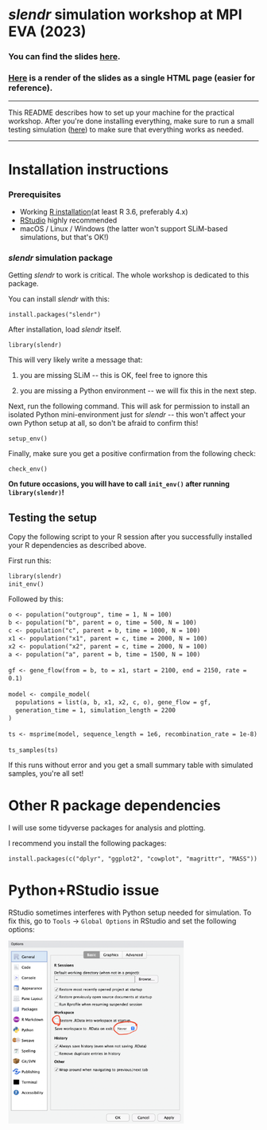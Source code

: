 # *slendr* simulation workshop at MPI EVA (2023)

### You can find the slides [here](https://quartopub.com/sites/979368fd-4892-4010-8a6d-a3bf8563ac99).

### [Here](https://quartopub.com/sites/99c8c3a2-8c9e-40ea-851f-c467e8759ba8) is a render of the slides as a single HTML page (easier for reference).

------------------------------------------------------------------------

This README describes how to set up your machine for the practical workshop. After you're done installing everything, make sure to run a small testing simulation ([here](#testing-the-setup)) to make sure that everything works as needed.

------------------------------------------------------------------------

# Installation instructions

### Prerequisites

-   Working [R installation](https://cloud.r-project.org)(at least R 3.6, preferably 4.x)
-   [RStudio](https://www.rstudio.com/products/rstudio/download/) highly recommended
-   macOS / Linux / Windows (the latter won't support SLiM-based simulations, but that's OK!)

### *slendr* simulation package

Getting *slendr* to work is critical. The whole workshop is dedicated to this package.

You can install *slendr* with this:

    install.packages("slendr")

After installation, load *slendr* itself.

    library(slendr)

This will very likely write a message that:

1.  you are missing SLiM -- this is OK, feel free to ignore this

2.  you are missing a Python environment -- we will fix this in the next step.

Next, run the following command. This will ask for permission to install an isolated Python mini-environment just for *slendr* -- this won't affect your own Python setup at all, so don't be afraid to confirm this!

    setup_env()

Finally, make sure you get a positive confirmation from the following check:

    check_env()

**On future occasions, you will have to call `init_env()` after running `library(slendr)`!**

## Testing the setup

Copy the following script to your R session after you successfully installed your R dependencies as described above.

First run this:

    library(slendr)
    init_env()

Followed by this:

    o <- population("outgroup", time = 1, N = 100)
    b <- population("b", parent = o, time = 500, N = 100)
    c <- population("c", parent = b, time = 1000, N = 100)
    x1 <- population("x1", parent = c, time = 2000, N = 100)
    x2 <- population("x2", parent = c, time = 2000, N = 100)
    a <- population("a", parent = b, time = 1500, N = 100)

    gf <- gene_flow(from = b, to = x1, start = 2100, end = 2150, rate = 0.1)

    model <- compile_model(
      populations = list(a, b, x1, x2, c, o), gene_flow = gf,
      generation_time = 1, simulation_length = 2200
    )

    ts <- msprime(model, sequence_length = 1e6, recombination_rate = 1e-8)

    ts_samples(ts)

If this runs without error and you get a small summary table with simulated samples, you're all set!

# Other R package dependencies

I will use some tidyverse packages for analysis and plotting.

I recommend you install the following packages:

    install.packages(c("dplyr", "ggplot2", "cowplot", "magrittr", "MASS"))

# Python+RStudio issue

RStudio sometimes interferes with Python setup needed for simulation. To fix this, go to `Tools` -\> `Global Options` in RStudio and set the following options:

<img src="images/rstudio_setting.png" width="70%">
